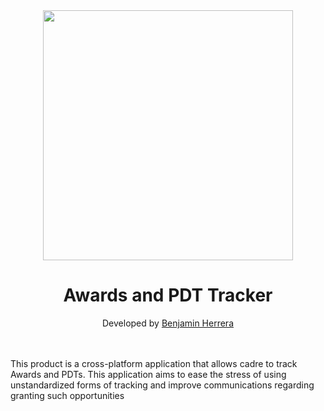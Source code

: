 <div align="center">
  <img src="./src/public/icon.ico" width="400" height="400">
  <h1>Awards and PDT Tracker</h1>
  Developed by <a href="https://github.com/BenjaminHerrera">Benjamin Herrera</a>
  <br />
  <br />
  <br />
</div>

This product is a cross-platform application that allows cadre to track Awards and PDTs.
This application aims to ease the stress of using unstandardized forms of tracking and
improve communications regarding granting such opportunities
